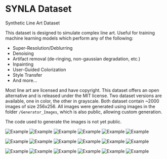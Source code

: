 # SYNLA Dataset
 Synthetic Line Art Dataset

This dataset is designed to simulate complex line art. Useful for training machine learning models which perform any of the following:
 - Super-Resolution/Deblurring
 - Denoising
 - Artifact removal (de-ringing, non-gaussian degradation, etc.)
 - Inpainting
 - User-Guided Colorization 
 - Style Transfer
 - And more...

Most line art are licensed and have copyright. This dataset offers an open alternative and is released under the MIT license.
Two dataset versions are available, one in color, the other in grayscale. Both dataset contain ~2000 images of size 256x256. All images were generated using images in the folder `/Generator_Images`, which is also public, allowing custom generation.

The code used to generate the images is not yet public.

![Example][b0]
![Example][b1]
![Example][b2]
![Example][c0]
![Example][c1]
![Example][c2]

![Example][b3]
![Example][b4]
![Example][b5]
![Example][c3]
![Example][c4]
![Example][c5]

![Example][b6]
![Example][b7]
![Example][b8]
![Example][c6]
![Example][c7]
![Example][c8]

[b0]: Dataset_Grayscale/1e2fb2f838034fc7a0a43b6b0c7ab321.png "Example"
[b1]: Dataset_Grayscale/5f1ed8c90aa948b995f0360986e3bb74.png "Example"
[b2]: Dataset_Grayscale/07a3fd4cd8664fb59283d0444dae5c34.png "Example"
[b3]: Dataset_Grayscale/07c91b920fee4ae29788b62b0be3ee3c.png "Example"
[b4]: Dataset_Grayscale/5260f5d41c964c02a8c6dc0ccffb98c7.png "Example"
[b5]: Dataset_Grayscale/7239d739b4b748659c0fd11c2f8c16a2.png "Example"
[b6]: Dataset_Grayscale/7974b1a2e1ea4716b38a4fe67ebceefc.png "Example"
[b7]: Dataset_Grayscale/34975c49c334461d88f528ca66b5d347.png "Example"
[b8]: Dataset_Grayscale/40514e8fe57b46c9893f389f0c8cbc3c.png "Example"
[b9]: Dataset_Grayscale/41081c08f20e49789001bf5fbfc78c0e.png "Example"
[b10]: Dataset_Grayscale/516834a8700b492fa15cdda4f7a922ef.png "Example"
[b11]: Dataset_Grayscale/604640bd7991447a9b821ef4a7635e95.png "Example"
[b12]: Dataset_Grayscale/a07b65d476d3452fa8d3f177dce57b4b.png "Example"
[b13]: Dataset_Grayscale/d90e3bdd02b84c24931fbae73369912e.png "Example"
[b14]: Dataset_Grayscale/d675aaf747e0442ba5e2a6d23de0d9d8.png "Example"
[b15]: Dataset_Grayscale/d2266e99306741c8966d41a30b86c768.png "Example"
[b16]: Dataset_Grayscale/dc73f16a51fa472f9afcd328b5089e4c.png "Example"
[b17]: Dataset_Grayscale/dd026b40723a43edb2d6151cb3661c70.png "Example"
[b18]: Dataset_Grayscale/dda3be7a167a46fbab343d0698b49c48.png "Example"
[b19]: Dataset_Grayscale/e76762b8566e4aad93efbe377d142f6e.png "Example"


[c0]: Dataset_Color/3eb472f414bb4fc4abb34e54f15db3e8.png "Example"
[c1]: Dataset_Color/3ecc4f2627e8422f8be88c61a06677e5.png "Example"
[c2]: Dataset_Color/4ad3262bbdcf46428550618b5e660e42.png "Example"
[c3]: Dataset_Color/4b20654b89804a29bf848da246ffbee3.png "Example"
[c4]: Dataset_Color/5cbccd50fca24ae092fa46d4b631e54d.png "Example"
[c5]: Dataset_Color/6f44c50796c441f5ae0c90e08cc20f65.png "Example"
[c6]: Dataset_Color/19abf47ddf514840826b0d66183fea5a.png "Example"
[c7]: Dataset_Color/42b4b3e883af4b23bf4eb5e03c5081b9.png "Example"
[c8]: Dataset_Color/44adf0175c104f928ebb4a6b286105c0.png "Example"
[c9]: Dataset_Color/79b95c81ac1f4ea5b524061991da63d9.png "Example"
[c10]: Dataset_Color/206ee1ac1c0c417589c25ccfd2c03747.png "Example"
[c11]: Dataset_Color/698b50647de74dd7a13d189e1cce1600.png "Example"
[c12]: Dataset_Color/702a89530744494288c8cf4b67bb131c.png "Example"
[c13]: Dataset_Color/1622a8f106a6402d9b67c12c5f1ec4da.png "Example"
[c14]: Dataset_Color/3372a68521464346b0db91814a87bfbc.png "Example"
[c15]: Dataset_Color/b1f320e4d1a9445a9fdcf75482e322e1.png "Example"
[c16]: Dataset_Color/b3c70d289d13414c8b2bbb9bf1186eab.png "Example"
[c17]: Dataset_Color/c690d0231e544587b5d92d5c8e7618fd.png "Example"
[c18]: Dataset_Color/eafff3ee01634f3aba4bcdec89fea80e.png "Example"
[c19]: Dataset_Color/f5fbc8cdf6b141c58094a1531681fa83.png "Example"






